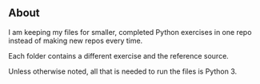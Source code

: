 ## About

I am keeping my files for smaller, completed Python exercises in one repo instead of making new repos every time. 

Each folder contains a different exercise and the reference source. 

Unless otherwise noted, all that is needed to run the files is Python 3.
